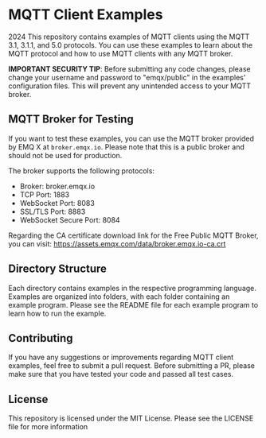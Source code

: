 # MQTT Client Examples
2024
This repository contains examples of MQTT clients using the MQTT 3.1, 3.1.1, and 5.0 protocols. You can use these examples to learn about the MQTT protocol and how to use MQTT clients with any MQTT broker.

**IMPORTANT SECURITY TIP**: Before submitting any code changes, please change your username and password to "emqx/public" in the examples' configuration files. This will prevent any unintended access to your MQTT broker.

## MQTT Broker for Testing

If you want to test these examples, you can use the MQTT broker provided by EMQ X at `broker.emqx.io`. Please note that this is a public broker and should not be used for production.

The broker supports the following protocols:

- Broker: broker.emqx.io
- TCP Port: 1883
- WebSocket Port: 8083
- SSL/TLS Port: 8883
- WebSocket Secure Port: 8084

Regarding the CA certificate download link for the Free Public MQTT Broker, you can visit: https://assets.emqx.com/data/broker.emqx.io-ca.crt

## Directory Structure

Each directory contains examples in the respective programming language. Examples are organized into folders, with each folder containing an example program. Please see the README file for each example program to learn how to run the example.

## Contributing

If you have any suggestions or improvements regarding MQTT client examples, feel free to submit a pull request. Before submitting a PR, please make sure that you have tested your code and passed all test cases.

## License

This repository is licensed under the MIT License. Please see the LICENSE file for more information